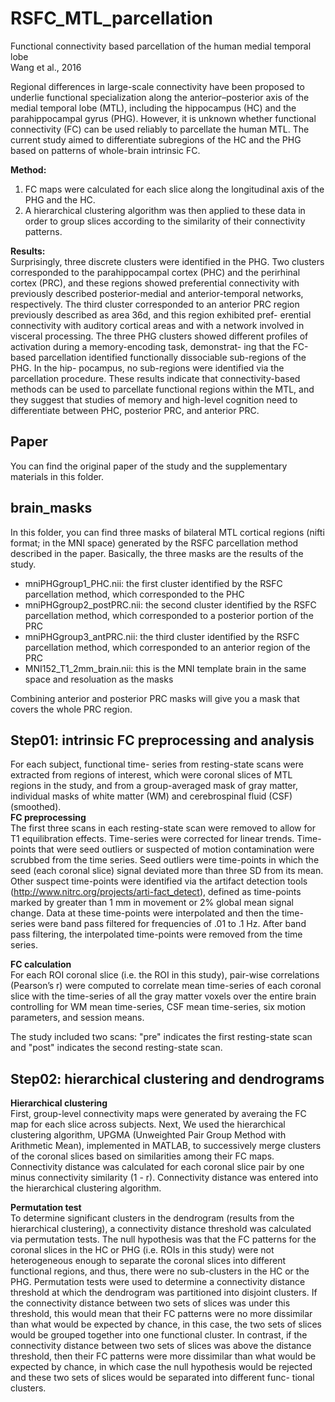 # RSFC_MTL_parcellation
Functional connectivity based parcellation of the human medial temporal lobe  
Wang et al., 2016

Regional differences in large-scale connectivity have been proposed to underlie functional specialization along the anterior–posterior axis of the medial temporal lobe (MTL), including the hippocampus (HC) and the parahippocampal gyrus (PHG). However, it is unknown whether functional connectivity (FC) can be used reliably to parcellate the human MTL. The current study aimed to differentiate subregions of the HC and the PHG based on patterns of whole-brain intrinsic FC. 

**Method:**   
1. FC maps were calculated for each slice along the longitudinal axis of the PHG and the HC. 
2. A hierarchical clustering algorithm was then applied to these data in order to group slices according to the similarity of their connectivity patterns.   

**Results:**  
Surprisingly, three discrete clusters were identified in the PHG. Two clusters corresponded to the parahippocampal cortex (PHC) and the perirhinal cortex (PRC), and these regions showed preferential connectivity with previously described posterior-medial and anterior-temporal networks, respectively. The third cluster corresponded to an anterior PRC region previously described as area 36d, and this region exhibited pref- erential connectivity with auditory cortical areas and with a network involved in visceral processing. The three PHG clusters showed different profiles of activation during a memory-encoding task, demonstrat- ing that the FC-based parcellation identified functionally dissociable sub-regions of the PHG. In the hip- pocampus, no sub-regions were identified via the parcellation procedure. These results indicate that connectivity-based methods can be used to parcellate functional regions within the MTL, and they suggest that studies of memory and high-level cognition need to differentiate between PHC, posterior PRC, and anterior PRC.

## Paper 
You can find the original paper of the study and the supplementary materials in this folder.

## brain_masks
In this folder, you can find three masks of bilateral MTL cortical regions (nifti format; in the MNI space) generated by the RSFC parcellation method described in the paper. Basically, the three masks are the results of the study. 
* mniPHGgroup1_PHC.nii: the first cluster identified by the RSFC parcellation method, which corresponded to the PHC
* mniPHGgroup2_postPRC.nii: the second cluster identified by the RSFC parcellation method, which corresponded to a posterior portion of the PRC
* mniPHGgroup3_antPRC.nii: the third cluster identified by the RSFC parcellation method, which corresponded to an anterior region of the PRC
* MNI152_T1_2mm_brain.nii: this is the MNI template brain in the same space and resoluation as the masks

Combining anterior and posterior PRC masks will give you a mask that covers the whole PRC region.

## Step01: intrinsic FC preprocessing and analysis
For each subject, functional time- series from resting-state scans were extracted from regions of interest, which were coronal slices of MTL regions in the study, and from a group-averaged mask of gray matter, individual masks of white matter (WM) and cerebrospinal fluid (CSF) (smoothed).     
**FC preprocessing**  
The first three scans in each resting-state scan were removed to allow for T1 equilibration effects. Time-series were corrected for linear trends. Time-points that were seed outliers or suspected of motion contamination were scrubbed from the time series. Seed outliers were time-points in which the seed (each coronal slice) signal deviated more than three SD from its mean. Other suspect time-points were identified via the artifact detection tools (http://www.nitrc.org/projects/arti-fact_detect), defined as time-points marked by greater than 1 mm in movement or 2% global mean signal change. Data at these time-points were interpolated and then the time-series were band pass filtered for frequencies of .01 to .1 Hz. After band pass filtering, the interpolated time-points were removed from the time series.    
  
**FC calculation**  
For each ROI coronal slice (i.e. the ROI in this study), pair-wise correlations (Pearson’s r) were computed to correlate mean time-series of each coronal slice with the time-series of all the gray matter voxels over the entire brain controlling for WM mean time-series, CSF mean time-series, six motion parameters, and session means.  

The study included two scans: "pre" indicates the first resting-state scan and "post" indicates the second resting-state scan.

## Step02: hierarchical clustering and dendrograms
**Hierarchical clustering**  
First, group-level connectivity maps were generated by averaing the FC map for each slice across subjects. Next, We used the hierarchical clustering algorithm, UPGMA (Unweighted Pair Group Method with Arithmetic Mean), implemented in MATLAB, to successively merge clusters of the coronal slices based on similarities among their FC maps. Connectivity distance was calculated for each coronal slice pair by one minus connectivity similarity (1 - r). Connectivity distance was entered into the hierarchical clustering algorithm.     

**Permutation test**  
To determine significant clusters in the dendrogram (results from the hierarchical clustering), a connectivity distance threshold was calculated via permutation tests. The null hypothesis was that the FC patterns for the coronal slices in the HC or PHG (i.e. ROIs in this study) were not heterogeneous enough to separate the coronal slices into different functional regions, and thus, there were no sub-clusters in the HC or the PHG. Permutation tests were used to determine a connectivity distance threshold at which the dendrogram was partitioned into disjoint clusters. If the connectivity distance between two sets of slices was under this threshold, this would mean that their FC patterns were no more dissimilar than what would be expected by chance, in this case, the two sets of slices would be grouped together into one functional cluster. In contrast, if the connectivity distance between two sets of slices was above the distance threshold, then their FC patterns were more dissimilar than what would be expected by chance, in which case the null hypothesis would be rejected and these two sets of slices would be separated into different func- tional clusters.  

